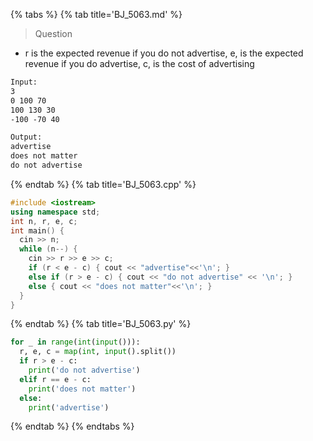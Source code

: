 {% tabs %}
{% tab title='BJ_5063.md' %}

> Question

* r is the expected revenue if you do not advertise, e, is the expected revenue if you do advertise, c, is the cost of advertising

```txt
Input:
3
0 100 70
100 130 30
-100 -70 40

Output:
advertise
does not matter
do not advertise
```

{% endtab %}
{% tab title='BJ_5063.cpp' %}

```cpp
#include <iostream>
using namespace std;
int n, r, e, c;
int main() {
  cin >> n;
  while (n--) {
    cin >> r >> e >> c;
    if (r < e - c) { cout << "advertise"<<'\n'; }
    else if (r > e - c) { cout << "do not advertise" << '\n'; }
    else { cout << "does not matter"<<'\n'; }
  }
}
```

{% endtab %}
{% tab title='BJ_5063.py' %}

```py
for _ in range(int(input())):
  r, e, c = map(int, input().split())
  if r > e - c:
    print('do not advertise')
  elif r == e - c:
    print('does not matter')
  else:
    print('advertise')
```

{% endtab %}
{% endtabs %}
